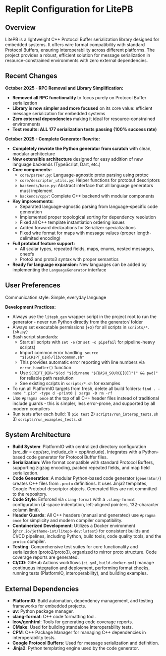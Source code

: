 # Replit Configuration for LitePB

## Overview
LitePB is a lightweight C++ Protocol Buffer serialization library designed for embedded systems. It offers wire format compatibility with standard Protocol Buffers, ensuring interoperability across different platforms. The project provides a robust, efficient solution for message serialization in resource-constrained environments with zero external dependencies.

## Recent Changes
**October 2025 - RPC Removal and Library Simplification:**
- **Removed all RPC functionality** to focus purely on Protocol Buffer serialization
- **Library is now simpler and more focused** on its core value: efficient message serialization for embedded systems
- **Zero external dependencies** making it ideal for resource-constrained environments
- **Test results: ALL 177 serialization tests passing (100% success rate)**

**October 2025 - Complete Generator Rewrite:**
- **Completely rewrote the Python generator from scratch** with clean, modular architecture
- **New extensible architecture** designed for easy addition of new language backends (TypeScript, Dart, etc.)
- **Core components:**
  - `core/parser.py`: Language-agnostic proto parsing using protoc
  - `core/descriptor_utils.py`: Helper functions for protobuf descriptors
  - `backends/base.py`: Abstract interface that all language generators must implement
  - `backends/cpp/`: Complete C++ backend with modular components
- **Key improvements:**
  - Separated language-agnostic parsing from language-specific code generation
  - Implemented proper topological sorting for dependency resolution
  - Fixed all C++ template instantiation ordering issues
  - Added forward declarations for Serializer specializations
  - Fixed wire format for maps with message values (proper length-delimited encoding)
- **Full protobuf feature support:**
  - All scalar types, repeated fields, maps, enums, nested messages, oneofs
  - Proto2 and proto3 syntax with proper semantics
- **Ready for language expansion:** New languages can be added by implementing the `LanguageGenerator` interface

## User Preferences
Communication style: Simple, everyday language

**Development Practices:**
- Always use the `litepb_gen` wrapper script in the project root to run the generator - never run Python directly from the generator/ folder
- Always set executable permissions (+x) for all scripts in `scripts/*.{sh,py}`
- Bash script standards:
  - Start all scripts with `set -e` (or `set -o pipefail` for pipeline-heavy scripts)
  - Import common error handling: `source "${SCRIPT_DIR}/lib/common.sh"`
  - This provides automatic error reporting with line numbers via `error_handler()` function
  - Use `SCRIPT_DIR="$(cd "$(dirname "${BASH_SOURCE[0]}")" && pwd)"` for reliable path resolution
  - See existing scripts in `scripts/*.sh` for examples
- To run all PlatformIO targets from fresh, delete all build folders: `find . -name ".pio" -type d -print0 | xargs -0 rm -rf`
- Use `#pragma once` at the top of all C++ header files instead of traditional include guards - this is simpler, less error-prone, and supported by all modern compilers
- Run tests after each build: 1) `pio test` 2) `scripts/run_interop_tests.sh` 3) `scripts/run_examples_tests.sh`

## System Architecture
- **Build System**: PlatformIO with centralized directory configuration (src_dir = cpp/src, include_dir = cpp/include). Integrates with a Python-based code generator for Protocol Buffer files.
- **Serialization**: Wire format compatible with standard Protocol Buffers, supporting zigzag encoding, packed repeated fields, and map field serialization.
- **Code Generation**: A modular Python-based code generator (`generator/`) creates C++ files from `.proto` definitions. It uses Jinja2 templates, Google Protobuf descriptor objects. Generated files are not committed to the repository.
- **Code Style**: Enforced via `clang-format` with a `.clang-format` configuration (4-space indentation, left-aligned pointers, 132-character column limit).
- **Header Guards**: All C++ headers (manual and generated) use `#pragma once` for simplicity and modern compiler compatibility.
- **Containerized Development**: Utilizes a Docker environment (`ghcr.io/jethome-iot/litepb-dev:latest`) for consistent builds and CI/CD pipelines, including Python, build tools, code quality tools, and the `protoc` compiler.
- **Testing**: Comprehensive test suites for core functionality and serialization (proto2/proto3), organized to mirror proto structure. Code coverage reports are generated.
- **CI/CD**: GitHub Actions workflows (`ci.yml`, `build-docker.yml`) manage continuous integration and deployment, performing format checks, running tests (PlatformIO, interoperability), and building examples.

## External Dependencies
- **PlatformIO**: Build automation, dependency management, and testing frameworks for embedded projects.
- **uv**: Python package manager.
- **clang-format**: C++ code formatting tool.
- **lcov/genhtml**: Tools for generating code coverage reports.
- **CMake**: Used for building standalone interoperability tests.
- **CPM**: C++ Package Manager for managing C++ dependencies in interoperability tests.
- **Google Protocol Buffers**: Used for message serialization and definition.
- **Jinja2**: Python templating engine used by the code generator.